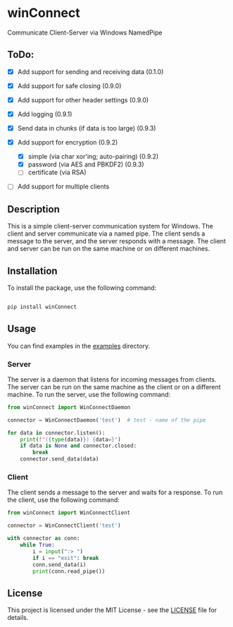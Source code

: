 # winConnect
Communicate Client-Server via Windows NamedPipe

## ToDo:

- [x] Add support for sending and receiving data (0.1.0)
- [x] Add support for safe closing (0.9.0)
- [x] Add support for other header settings (0.9.0)
- [x] Add logging (0.9.1)
- [x] Send data in chunks (if data is too large) (0.9.3)
- [x] Add support for encryption (0.9.2)
  - [x] simple (via char xor'ing; auto-pairing) (0.9.2)
  - [x] password (via AES and PBKDF2) (0.9.3)
  - [ ] certificate (via RSA)
- [ ] Add support for multiple clients


## Description

This is a simple client-server communication system for Windows. The client and server communicate via a named pipe. The client sends a message to the server, and the server responds with a message. The client and server can be run on the same machine or on different machines.

## Installation

To install the package, use the following command:

```bash

pip install winConnect

```

## Usage

You can find examples in the [examples](examples) directory.

### Server

The server is a daemon that listens for incoming messages from clients. The server can be run on the same machine as the client or on a different machine. To run the server, use the following command:

```python
from winConnect import WinConnectDaemon

connector = WinConnectDaemon('test')  # test - name of the pipe

for data in connector.listen():
    print(f"({type(data)}) {data=}")
    if data is None and connector.closed:
        break
    connector.send_data(data)
```

### Client

The client sends a message to the server and waits for a response. To run the client, use the following command:

```python
from winConnect import WinConnectClient

connector = WinConnectClient('test')

with connector as conn:
    while True:
        i = input(":> ")
        if i == "exit": break
        conn.send_data(i)
        print(conn.read_pipe())
```

## License

This project is licensed under the MIT License - see the [LICENSE](LICENSE) file for details.
